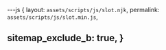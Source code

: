 ---js
{
  layout:    `assets/scripts/js/slot.njk`,
  permalink: `assets/scripts/js/slot.min.js`,

  sitemap_exclude_b: true,
}
---

